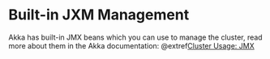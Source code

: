 # Built-in JXM Management

Akka has built-in JMX beans which you can use to manage the cluster, read more about them in the Akka
documentation: @extref[Cluster Usage: JMX](akka-docs:scala/cluster-usage.html#cluster-jmx-scala)
